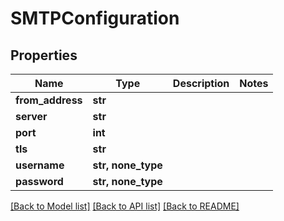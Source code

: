 # SMTPConfiguration


## Properties

Name | Type | Description | Notes
------------ | ------------- | ------------- | -------------
**from_address** | **str** |  | 
**server** | **str** |  | 
**port** | **int** |  | 
**tls** | **str** |  | 
**username** | **str, none_type** |  | 
**password** | **str, none_type** |  | 

[[Back to Model list]](../README.md#models) [[Back to API list]](../README.md#api-endpoints) [[Back to README]](../README.md)


